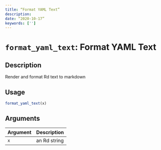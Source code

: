 ```yaml
---
title: “Format YAML Text”
description: 
date: “2020-10-17”
keywords: ['']
---
```


# `format_yaml_text`: Format YAML Text

## Description

Render and format Rd text to markdown

## Usage

```r
format_yaml_text(x)
```

## Arguments

| Argument | Description |
| -------- | ----------- |
| `x` | an Rd string |

